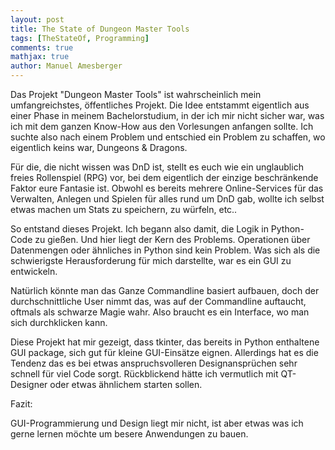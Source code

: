 ```yaml
---
layout: post
title: The State of Dungeon Master Tools
tags: [TheStateOf, Programming]
comments: true
mathjax: true
author: Manuel Amesberger
---
```


 Das Projekt "Dungeon Master Tools" ist wahrscheinlich mein umfangreichstes, öffentliches Projekt. Die Idee entstammt eigentlich aus einer Phase in meinem Bachelorstudium, in der ich mir nicht sicher war, was ich mit dem ganzen Know-How aus den Vorlesungen anfangen sollte. Ich suchte also nach einem Problem und entschied ein Problem zu schaffen, wo eigentlich keins war, Dungeons & Dragons.

Für die, die nicht wissen was DnD ist, stellt es euch wie ein unglaublich freies Rollenspiel (RPG) vor, bei dem eigentlich der einzige beschränkende Faktor eure Fantasie ist. Obwohl es bereits mehrere Online-Services für das Verwalten, Anlegen und Spielen für alles rund um DnD gab, wollte ich selbst etwas machen um Stats zu speichern, zu würfeln, etc..

So entstand dieses Projekt. Ich begann also damit, die Logik in Python-Code zu gießen. Und hier liegt der Kern des Problems. Operationen über Datenmengen oder ähnliches in Python sind kein Problem. Was sich als die schwierigste Herausforderung für mich darstellte, war es ein GUI zu entwickeln.

Natürlich könnte man das Ganze Commandline basiert aufbauen, doch der durchschnittliche User nimmt das,  was auf der Commandline auftaucht, oftmals als schwarze Magie wahr. Also braucht es ein Interface, wo man sich durchklicken kann.

Diese Projekt hat mir gezeigt, dass tkinter, das bereits in Python enthaltene GUI package, sich gut für kleine GUI-Einsätze eignen. Allerdings hat es die Tendenz das es bei etwas anspruchsvolleren Designansprüchen sehr schnell für viel Code sorgt. Rückblickend hätte ich vermutlich mit QT-Designer oder etwas ähnlichem starten sollen.

Fazit:

GUI-Programmierung und Design liegt mir nicht, ist aber etwas was ich gerne lernen möchte um besere Anwendungen zu bauen.
